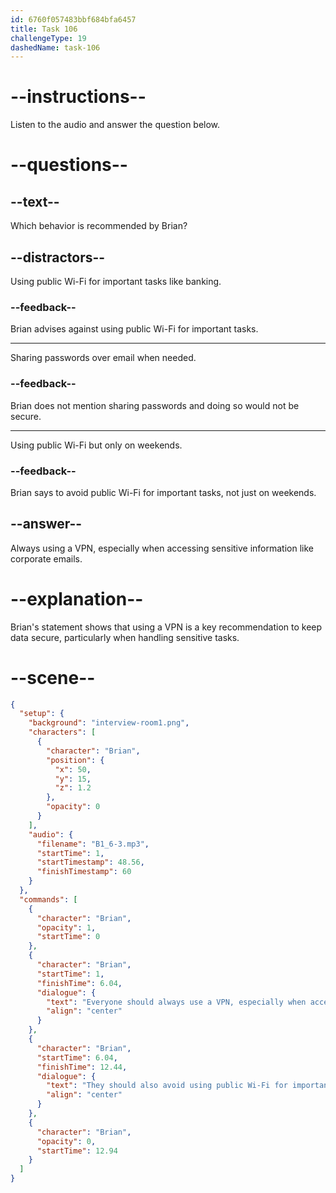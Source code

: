 ```yaml
---
id: 6760f057483bbf684bfa6457
title: Task 106
challengeType: 19
dashedName: task-106
---
```


<!-- (Audio) Brian: Everyone should always use a VPN, especially when accessing sensitive information. They should also avoid using public Wi-Fi for important tasks, like banking or accessing corporate emails. -->

# --instructions--

Listen to the audio and answer the question below.

# --questions--

## --text--

Which behavior is recommended by Brian?

## --distractors--

Using public Wi-Fi for important tasks like banking.

### --feedback--

Brian advises against using public Wi-Fi for important tasks.

---

Sharing passwords over email when needed.

### --feedback--

Brian does not mention sharing passwords and doing so would not be secure.

---

Using public Wi-Fi but only on weekends.

### --feedback--

Brian says to avoid public Wi-Fi for important tasks, not just on weekends.

## --answer--

Always using a VPN, especially when accessing sensitive information like corporate emails.

# --explanation--

Brian's statement shows that using a VPN is a key recommendation to keep data secure, particularly when handling sensitive tasks.

# --scene--

```json
{
  "setup": {
    "background": "interview-room1.png",
    "characters": [
      {
        "character": "Brian",
        "position": {
          "x": 50,
          "y": 15,
          "z": 1.2
        },
        "opacity": 0
      }
    ],
    "audio": {
      "filename": "B1_6-3.mp3",
      "startTime": 1,
      "startTimestamp": 48.56,
      "finishTimestamp": 60
    }
  },
  "commands": [
    {
      "character": "Brian",
      "opacity": 1,
      "startTime": 0
    },
    {
      "character": "Brian",
      "startTime": 1,
      "finishTime": 6.04,
      "dialogue": {
        "text": "Everyone should always use a VPN, especially when accessing sensitive information.",
        "align": "center"
      }
    },
    {
      "character": "Brian",
      "startTime": 6.04,
      "finishTime": 12.44,
      "dialogue": {
        "text": "They should also avoid using public Wi-Fi for important tasks like banking or accessing corporate emails.",
        "align": "center"
      }
    },
    {
      "character": "Brian",
      "opacity": 0,
      "startTime": 12.94
    }
  ]
}
```

